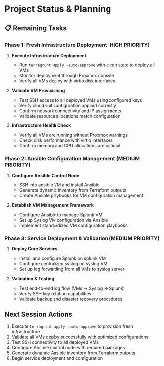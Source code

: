 # Project Status & Planning

## 📋 Remaining Tasks

### Phase 1: Fresh Infrastructure Deployment (HIGH PRIORITY)

1. **Execute Infrastructure Deployment**
   - Run `terragrunt apply -auto-approve` with clean state to deploy all VMs
   - Monitor deployment through Proxmox console
   - Verify all VMs deploy with virtio disk interfaces

2. **Validate VM Provisioning**
   - Test SSH access to all deployed VMs using configured keys
   - Verify cloud-init configuration applied correctly
   - Confirm network connectivity and IP assignments
   - Validate resource allocations match configuration

3. **Infrastructure Health Check**
   - Verify all VMs are running without Proxmox warnings
   - Check disk performance with virtio interfaces
   - Confirm memory and CPU allocations are optimal

### Phase 2: Ansible Configuration Management (MEDIUM PRIORITY)

1. **Configure Ansible Control Node**
   - SSH into ansible VM and install Ansible
   - Generate dynamic inventory from Terraform outputs
   - Create Ansible playbooks for VM configuration management

2. **Establish VM Management Framework**
   - Configure Ansible to manage Splunk VM
   - Set up Syslog VM configuration via Ansible
   - Implement standardized VM configuration playbooks

### Phase 3: Service Deployment & Validation (MEDIUM PRIORITY)

1. **Deploy Core Services**
   - Install and configure Splunk on splunk VM
   - Configure centralized syslog on syslog VM
   - Set up log forwarding from all VMs to syslog server

2. **Validation & Testing**
    - Test end-to-end log flow (VMs → Syslog → Splunk)
    - Verify SSH key rotation capabilities
    - Validate backup and disaster recovery procedures

## Next Session Actions

1. Execute `terragrunt apply -auto-approve` to provision fresh infrastructure
2. Validate all VMs deploy successfully with optimized configurations
3. Test SSH connectivity to all deployed VMs
4. Configure Ansible control node with required packages
5. Generate dynamic Ansible inventory from Terraform outputs
6. Begin service deployment and configuration
